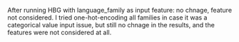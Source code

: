After running HBG with language_family as input feature: no chnage, feature not considered.
I tried one-hot-encoding all families in case it was a categorical value input issue, but still
no chnage in the results, and the features were not considered at all. 

